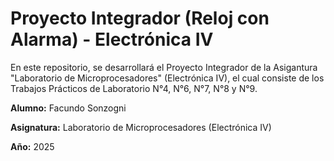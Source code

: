 # Proyecto Integrador (Reloj con Alarma) -  Electrónica IV

En este repositorio, se desarrollará el Proyecto Integrador de la Asigantura "Laboratorio de Microprocesadores" (Electrónica IV), el cual consiste de los Trabajos Prácticos de Laboratorio N°4, N°6, N°7, N°8 y N°9.

**Alumno:** Facundo Sonzogni

**Asignatura:** Laboratorio de Microprocesadores (Electrónica IV)

**Año:** 2025
